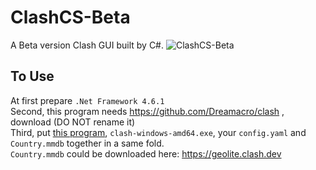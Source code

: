 # ClashCS-Beta
A Beta version Clash GUI built by C#.
![ClashCS-Beta](https://img04.sogoucdn.com/app/a/100520146/b4ccdbaeba7d9af4e55eec2320fe7637)

## To Use
At first prepare `.Net Framework 4.6.1`  
Second, this program needs https://github.com/Dreamacro/clash , download (DO NOT rename it)   
Third, put [this program](https://github.com/Krazysdaki/ClashCS-Beta/releases), `clash-windows-amd64.exe`, your `config.yaml` and `Country.mmdb` together in a same fold.  
`Country.mmdb` could be downloaded here: https://geolite.clash.dev  
